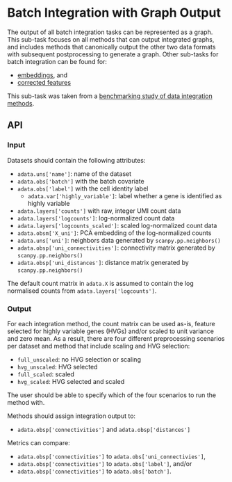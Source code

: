 # Batch Integration with Graph Output

The output of all batch integration tasks can be represented as a graph. This sub-task focuses on all methods that can
output integrated graphs, and includes methods that canonically output the other two data formats with subsequent
postprocessing to generate a graph. Other sub-tasks for batch integration can be found for:

* [embeddings](../embedding/), and
* [corrected features](../feature/)

This sub-task was taken from
a [benchmarking study of data integration methods](https://www.biorxiv.org/content/10.1101/2020.05.22.111161v2).

## API

### Input

Datasets should contain the following attributes:

* `adata.uns['name']`: name of the dataset
* `adata.obs['batch']` with the batch covariate
* `adata.obs['label']` with the cell identity label
  * `adata.var['highly_variable']`: label whether a gene is identified as highly variable
* `adata.layers['counts']` with raw, integer UMI count data
* `adata.layers['logcounts']`: log-normalized count data
* `adata.layers['logcounts_scaled']`: scaled log-normalized count data
* `adata.obsm['X_uni']`: PCA embedding of the log-normalized counts
* `adata.uns['uni']`: neighbors data generated by `scanpy.pp.neighbors()`
* `adata.obsp['uni_connectivities']`: connectivity matrix generated by `scanpy.pp.neighbors()`
* `adata.obsp['uni_distances']`: distance matrix generated by `scanpy.pp.neighbors()`

The default count matrix in `adata.X` is assumed to contain the log normalised counts from `adata.layers['logcounts']`.

### Output

For each integration method, the count matrix can be used as-is, feature selected for highly variable genes (HVGs)
and/or scaled to unit variance and zero mean.
As a result, there are four different preprocessing scenarios per dataset
and method that include scaling and HVG selection:

* `full_unscaled`: no HVG selection or scaling
* `hvg_unscaled`: HVG selected
* `full_scaled`: scaled
* `hvg_scaled`: HVG selected and scaled

The user should be able to specify which of the four scenarios to run the method with.

Methods should assign integration output to:

* `adata.obsp['connectivities']` and `adata.obsp['distances']`

Metrics can compare:

* `adata.obsp['connectivities']` to `adata.obs['uni_connectivies']`,
* `adata.obsp['connectivities']` to `adata.obs['label']`, and/or
* `adata.obsp['connectivities']` to `adata.obs['batch']`.
